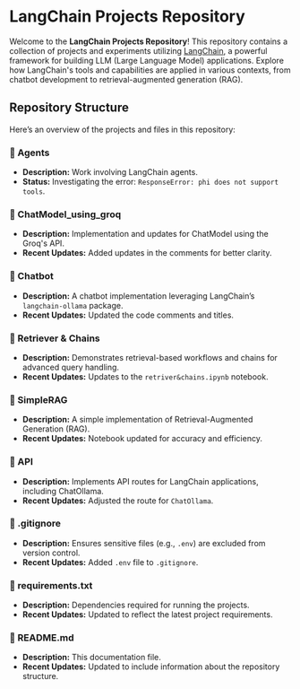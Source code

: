 # LangChain Projects Repository

Welcome to the **LangChain Projects Repository**! This repository contains a collection of projects and experiments utilizing [LangChain](https://langchain-langchain.vercel.app/), a powerful framework for building LLM (Large Language Model) applications. Explore how LangChain's tools and capabilities are applied in various contexts, from chatbot development to retrieval-augmented generation (RAG).

## Repository Structure

Here’s an overview of the projects and files in this repository:

### 📁 Agents
- **Description:** Work involving LangChain agents.
- **Status:** Investigating the error: `ResponseError: phi does not support tools`.

### 📁 ChatModel_using_groq
- **Description:** Implementation and updates for ChatModel using the Groq's API.
- **Recent Updates:** Added updates in the comments for better clarity.

### 📁 Chatbot
- **Description:** A chatbot implementation leveraging LangChain’s `langchain-ollama` package.
- **Recent Updates:** Updated the code comments and titles.

### 📁 Retriever & Chains
- **Description:** Demonstrates retrieval-based workflows and chains for advanced query handling.
- **Recent Updates:** Updates to the `retriver&chains.ipynb` notebook.

### 📁 SimpleRAG
- **Description:** A simple implementation of Retrieval-Augmented Generation (RAG).
- **Recent Updates:** Notebook updated for accuracy and efficiency.

### 📁 API
- **Description:** Implements API routes for LangChain applications, including ChatOllama.
- **Recent Updates:** Adjusted the route for `ChatOllama`.

### 📄 .gitignore
- **Description:** Ensures sensitive files (e.g., `.env`) are excluded from version control.
- **Recent Updates:** Added `.env` file to `.gitignore`.

### 📄 requirements.txt
- **Description:** Dependencies required for running the projects.
- **Recent Updates:** Updated to reflect the latest project requirements.

### 📄 README.md
- **Description:** This documentation file.
- **Recent Updates:** Updated to include information about the repository structure.

